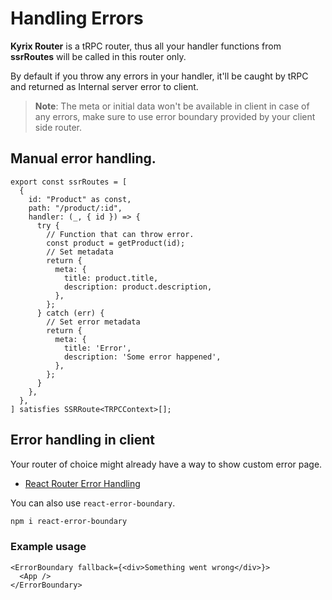 # Handling Errors

**Kyrix Router** is a tRPC router, thus all your handler functions from **ssrRoutes** will be called in this router only.

By default if you throw any errors in your handler, it'll be caught by tRPC and returned as Internal server error to client.

> **Note**: The meta or initial data won't be available in client in case of any errors, make sure to use error boundary provided by your client side router.

## Manual error handling.

```tsx
export const ssrRoutes = [
  {
    id: "Product" as const,
    path: "/product/:id",
    handler: (_, { id }) => {
      try {
        // Function that can throw error.
        const product = getProduct(id);
        // Set metadata
        return {
          meta: {
            title: product.title,
            description: product.description,
          },
        };
      } catch (err) {
        // Set error metadata
        return {
          meta: {
            title: 'Error',
            description: 'Some error happened',
          },
        };
      }
    },
  },
] satisfies SSRRoute<TRPCContext>[];
```
## Error handling in client

Your router of choice might already have a way to show custom error page. 

- [React Router Error Handling](/routing/react-router/handling-errors.md)

You can also use `react-error-boundary`.

```sh
npm i react-error-boundary
```

### Example usage

```tsx
<ErrorBoundary fallback={<div>Something went wrong</div>}>
  <App />
</ErrorBoundary>
```